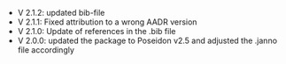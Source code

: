 - V 2.1.2: updated bib-file
- V 2.1.1: Fixed attribution to a wrong AADR version
- V 2.1.0: Update of references in the .bib file
- V 2.0.0: updated the package to Poseidon v2.5 and adjusted the .janno file accordingly
